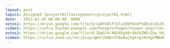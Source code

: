 ```yaml
---
layout: post
topics: Assigned [project01](assignments/project01.html)
date:   2023-01-26 08:00:00 -0800
notes1: https://drive.google.com/file/d/1aDfUDlFlbla2EOfbnkP1DEsecUXJ8IgP/view?usp=share_link
video1: https://usfca.hosted.panopto.com/Panopto/Pages/Viewer.aspx?id=16161739-5e3a-41d6-b9d6-af93011bd7f2
notes2: https://drive.google.com/file/d/1DpGJ4-NQSXkpk6rXkFkZWEtZkw_b62Xz/view?usp=share_link
video2: https://usfca.zoom.us/rec/play/qWtCZkNEnTUQsBajhpFsgrKnOgCMNwR2S3zUFhUkcXvuEqhhA9uWRsj146-cVMCth7F6r0Ga7_n2oRt2.O9B7a0saOGej6Suf?continueMode=true
---
```

